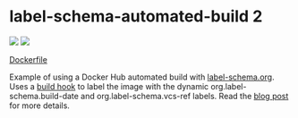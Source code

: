 # label-schema-automated-build 2

[![](https://images.microbadger.com/badges/image/rossf7/label-schema-automated-build.svg)](https://microbadger.com/images/rossf7/label-schema-automated-build "Get your own image badge on microbadger.com") [![](https://images.microbadger.com/badges/commit/rossf7/label-schema-automated-build.svg)](https://microbadger.com/images/rossf7/label-schema-automated-build "Get your own commit badge on microbadger.com")

[Dockerfile](https://github.com/rossf7/label-schema-automated-build/blob/master/Dockerfile)

Example of using a Docker Hub automated build with [label-schema.org](http://label-schema.org). Uses a [build hook](https://github.com/rossf7/label-schema-automated-build/blob/master/hooks/build) to label the image with the dynamic org.label-schema.build-date and org.label-schema.vcs-ref labels. Read the [blog post](https://medium.com/microscaling-systems/labelling-automated-builds-on-docker-hub-f3d073fb8e1#.6wnlnqlhh) for more details.

